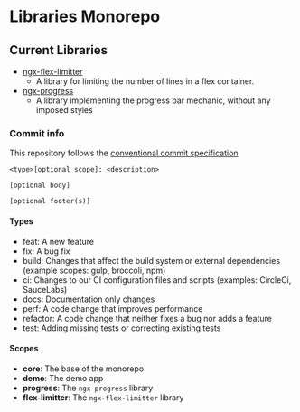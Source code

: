 # Libraries Monorepo

## Current Libraries

- [ngx-flex-limitter](./projects/ngx-flex-limitter)
  - A library for limiting the number of lines in a flex container.
- [ngx-progress](./projects/ngx-progress)
  - A library implementing the progress bar mechanic, without any imposed styles

### Commit info

This repository follows the [conventional commit specification](https://www.conventionalcommits.org/)

```text
<type>[optional scope]: <description>

[optional body]

[optional footer(s)]
```

#### Types

- feat: A new feature
- fix: A bug fix
- build: Changes that affect the build system or external dependencies (example scopes: gulp, broccoli, npm)
- ci: Changes to our CI configuration files and scripts (examples: CircleCi, SauceLabs)
- docs: Documentation only changes
- perf: A code change that improves performance
- refactor: A code change that neither fixes a bug nor adds a feature
- test: Adding missing tests or correcting existing tests

#### Scopes

- **core**: The base of the monorepo
- **demo**: The demo app
- **progress**: The `ngx-progress` library
- **flex-limitter**: The `ngx-flex-limitter` library
